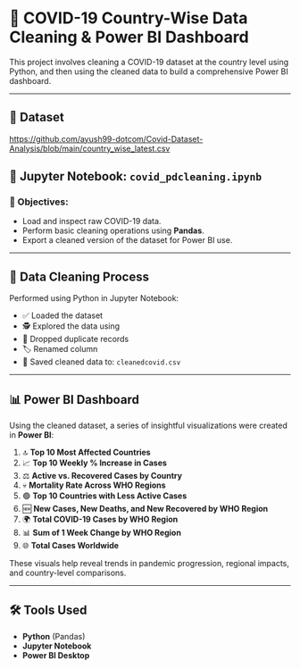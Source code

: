 # 🦠 COVID-19 Country-Wise Data Cleaning & Power BI Dashboard

This project involves cleaning a COVID-19 dataset at the country level using Python, and then using the cleaned data to build a comprehensive Power BI dashboard.

---

## 📁 Dataset
https://github.com/ayush99-dotcom/Covid-Dataset-Analysis/blob/main/country_wise_latest.csv

## 📓 Jupyter Notebook: `covid_pdcleaning.ipynb`

### 🎯 Objectives:
- Load and inspect raw COVID-19 data.
- Perform basic cleaning operations using **Pandas**.
- Export a cleaned version of the dataset for Power BI use.

---

## 🧼 Data Cleaning Process

Performed using Python in Jupyter Notebook:

- ✅ Loaded the dataset
- 🕵️ Explored the data using 
- 🧹 Dropped duplicate records
- 🏷️ Renamed column
- 💾 Saved cleaned data to: `cleanedcovid.csv`

---

## 📊 Power BI Dashboard

Using the cleaned dataset, a series of insightful visualizations were created in **Power BI**:

1. 🔝 **Top 10 Most Affected Countries**
2. 📈 **Top 10 Weekly % Increase in Cases**
3. ⚖️ **Active vs. Recovered Cases by Country**
4. 💀 **Mortality Rate Across WHO Regions**
5. 🟢 **Top 10 Countries with Less Active Cases**
6. 🆕 **New Cases, New Deaths, and New Recovered by WHO Region**
7. 🌍 **Total COVID-19 Cases by WHO Region**
8. 📊 **Sum of 1 Week Change by WHO Region**
9. 🌐 **Total Cases Worldwide**

These visuals help reveal trends in pandemic progression, regional impacts, and country-level comparisons.

---

## 🛠️ Tools Used

- **Python** (Pandas)
- **Jupyter Notebook**
- **Power BI Desktop**
